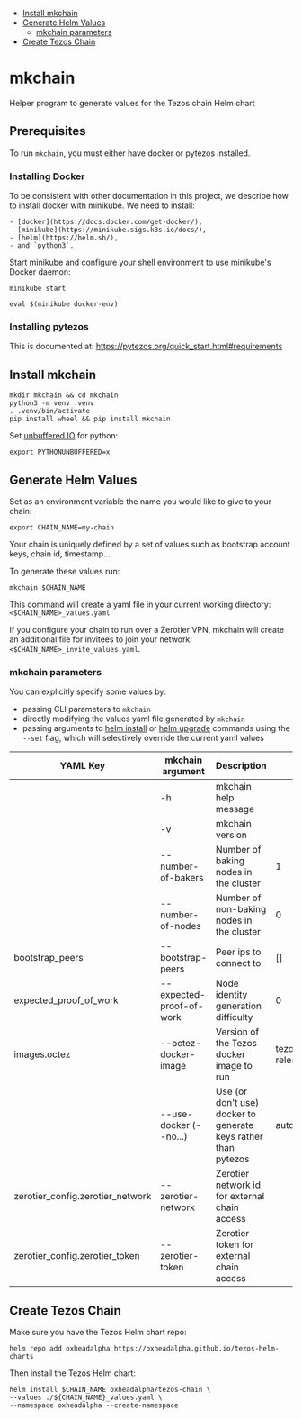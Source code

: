 - [Install mkchain](#install-mkchain)
- [Generate Helm Values](#generate-helm-values)
  - [mkchain parameters](#mkchain-parameters)
- [Create Tezos Chain](#create-tezos-chain)

# mkchain

Helper program to generate values for the Tezos chain Helm chart

## Prerequisites

To run `mkchain`, you must either have docker or pytezos installed.

### Installing Docker

To be consistent with other documentation in this project, we describe
how to install docker with minikube. We need to install:

    - [docker](https://docs.docker.com/get-docker/),
    - [minikube](https://minikube.sigs.k8s.io/docs/),
    - [helm](https://helm.sh/),
    - and `python3`.

Start minikube and configure your shell environment to use minikube's
Docker daemon:

```shell
minikube start

eval $(minikube docker-env)
```

### Installing pytezos

This is documented at:
https://pytezos.org/quick_start.html#requirements

## Install mkchain

```shell
mkdir mkchain && cd mkchain
python3 -m venv .venv
. .venv/bin/activate
pip install wheel && pip install mkchain
```

Set [unbuffered IO](https://docs.python.org/3.6/using/cmdline.html#envvar-PYTHONUNBUFFERED) for python:

```shell
export PYTHONUNBUFFERED=x
```

## Generate Helm Values

Set as an environment variable the name you would like to give to your chain:

```shell
export CHAIN_NAME=my-chain
```

Your chain is uniquely defined by a set of values such as bootstrap account keys, chain id, timestamp...

To generate these values run:

```shell
mkchain $CHAIN_NAME
```

This command will create a yaml file in your current working directory: `<$CHAIN_NAME>_values.yaml`

If you configure your chain to run over a Zerotier VPN, mkchain will create an additional file for invitees to join your network: `<$CHAIN_NAME>_invite_values.yaml`.

### mkchain parameters

You can explicitly specify some values by:

- passing CLI parameters to `mkchain`
- directly modifying the values yaml file generated by `mkchain`
- passing arguments to [helm install](https://helm.sh/docs/helm/helm_install/) or [helm upgrade](https://helm.sh/docs/helm/helm_upgrade/) commands using the `--set` flag, which will selectively override the current yaml values

| YAML Key                         | mkchain argument         | Description                                                                 | Default                |
| -------------------------------- | ------------------------ | --------------------------------------------------------------------------- | ---------------------- |
|                                  | -h                       | mkchain help message                                                        |                        |
|                                  | -v                       | mkchain version                                                             |                        |
|                                  | --number-of-bakers       | Number of baking nodes in the cluster                                       | 1                      |
|                                  | --number-of-nodes        | Number of non-baking nodes in the cluster                                   | 0                      |
| bootstrap_peers                  | --bootstrap-peers        | Peer ips to connect to                                                      | []                     |
| expected_proof_of_work           | --expected-proof-of-work | Node identity generation difficulty                                         | 0                      |
| images.octez                     | --octez-docker-image     | Version of the Tezos docker image to run                                    | tezos/tezos:v9-release |
|                                  | --use-docker (--no...)   | Use (or don't use) docker to generate keys rather than pytezos              | autodetect             |
| zerotier_config.zerotier_network | --zerotier-network       | Zerotier network id for external chain access                               |                        |
| zerotier_config.zerotier_token   | --zerotier-token         | Zerotier token for external chain access                                    |                        |

## Create Tezos Chain

Make sure you have the Tezos Helm chart repo:

```shell
helm repo add oxheadalpha https://oxheadalpha.github.io/tezos-helm-charts
```

Then install the Tezos Helm chart:

```shell
helm install $CHAIN_NAME oxheadalpha/tezos-chain \
--values ./${CHAIN_NAME}_values.yaml \
--namespace oxheadalpha --create-namespace
```
